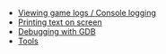 - [Viewing game logs / Console logging](console_logging.md)
- [Printing text on screen](screen_printing.md)
- [Debugging with GDB](gdb/index.md)
- [Tools](tools.md)

